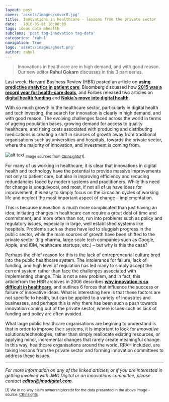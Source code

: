 ```yaml
---
layout: post
cover: 'assets/images/cover8.jpg'
title:  Innovations in healthcare - lessons from the private sector
date:   2016-05-01 10:00:00
tags: ideas data mhealth
subclass: 'post tag-innovation tag-data'
categories: 'rahul'
navigation: True
logo: 'assets/images/ghost.png'
author: rahul
---
```


>  Innovations in healthcare are in high demand, and with good reason. Our new editor **Rahul Gokarn** discusses in this 3 part series.

Last week, Harvard Business Review (HBR) posted an article on **[using predictive analytics in patient care](https://hbr.org/2016/04/making-predictive-analytics-a-routine-part-of-patient-care)**, Bloomberg discussed how **[2015 was a record year for health-care deals](http://www.bloomberg.com/news/videos/2016-04-20/2015-was-record-year-for-health-care-deals)**, and Forbes released two articles on **[digital health funding](http://www.forbes.com/sites/theapothecary/2016/04/13/digital-health-funding-defies-expectations/#35459e147bb5)** and **[Nokia's move into digital health](http://www.forbes.com/sites/paullamkin/2016/04/26/nokia-moves-into-digital-health-buying-withings-for-e170-million/#77e566044275)**.

With so much growth in the healthcare sector, particularly in digital health and tech investing, the search for innovation is clearly in high demand, and with good reason. The evolving challenges faced across the world in terms of ageing population bases, growing demand for access to quality healthcare, and rising costs associated with producing and distributing medications is creating a shift in sources of growth away from traditional organisations such as universities and hospitals, towards the private sector, where the majority of innovation, and investment is coming from.

![alt text](https://cbi-blog.s3.amazonaws.com/blog/wp-content/uploads/2016/01/Digital-Health-Deals-and-Dollars-1.7.20164.png)
<sub>Image sourced from [CBInsights](https://www.cbinsights.com/blog/digital-health-funding-2015/)[1].</sub>

For many of us working in healthcare, it is clear that innovations in digital health and technology have the potential to provide massive improvements not only to patient care, but also in improving efficiency and reducing redundancies faced by modern systems and practitioners. While this need for change is unequivocal, and most, if not all of us have ideas for improvement, it is easy to simply focus on the circadian cycles of working life and neglect the most important aspect of change – implementation. 

This is because innovation is much more complicated than just having an idea; initiating changes in healthcare can require a great deal of time and commitment, and more often than not, run into problems such as policy and regulatory issues, especially in large, well established systems like hospitals. Problems such as these have led to sluggish progress in the public sector, while the main sources of growth have been shifted to the private sector (big pharma, large scale tech companies such as Google, Apple, and IBM, healthcare startups, etc.) – but why is this the case?

Perhaps the chief reason for this is the lack of entrepreneurial culture bred into the public healthcare system. The intolerance for failure, lack of funding, and high level of regulation has led many to simply accept the current system rather than face the challenges associated with implementing change. This is not a new problem, and in fact, this articlefrom the HBR archives in 2006 describes **[why innovation is so difficult in healthcare](https://hbr.org/2006/05/why-innovation-in-health-care-is-so-hard)**, and outlines 6 forces that influence the success or failure of innovative ideas. What is interesting here is that these factors are not specific to health, but can be applied to a variety of industries and businesses, and perhaps this is why there has been such a push towards innovation coming out of the private sector, where issues such as lack of funding and policy are often avoided.

What large public healthcare organisations are begining to understand is that in order to improve their systems, it is important to look for *innovative* solutions/technologies, rather than simply reallocate existing resources, or applying minor, incremental changes that rarely create meaningful change. In this way, healthcare organisations around the world, RPAH included, are taking lessons from the private sector and forming innovation committees to address these issues.

---

*For more information on any of the linked articles, or if you are interested in getting involved with JMO Digital or an innovations committee, please contact* **_[editor@jmodigital.com](mailto:editor@jmodigital.com)_**.


<sub>[1] We in no way claim ownership/credit for the data presented in the above image - source: [CBInsights](https://www.cbinsights.com/blog/digital-health-funding-2015/).</sub>

